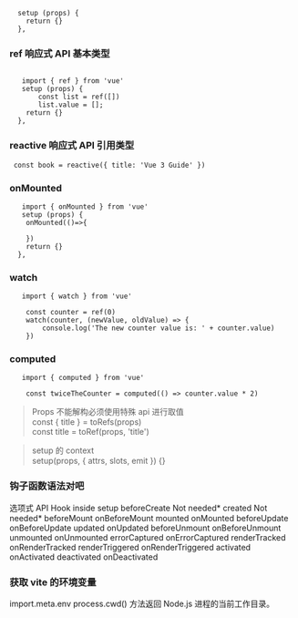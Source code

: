 ```
  setup (props) {
    return {}
  },
```

### ref 响应式 API 基本类型

```

   import { ref } from 'vue'
   setup (props) {
       const list = ref([])
       list.value = [];
    return {}
  },

```

### reactive 响应式 API 引用类型

```
 const book = reactive({ title: 'Vue 3 Guide' })

```

### onMounted

```
   import { onMounted } from 'vue'
   setup (props) {
    onMounted(()=>{

    })
    return {}
  },
```

### watch

```
   import { watch } from 'vue'

    const counter = ref(0)
    watch(counter, (newValue, oldValue) => {
        console.log('The new counter value is: ' + counter.value)
    })
```

### computed

```
   import { computed } from 'vue'

    const twiceTheCounter = computed(() => counter.value * 2)

```

> Props 不能解构必须使用特殊 api 进行取值 <br/>
> const { title } = toRefs(props) <br/>
> const title = toRef(props, 'title')

> setup 的 context <br/>
> setup(props, { attrs, slots, emit }) {}

### 钩子函数语法对吧

选项式 API Hook inside setup
beforeCreate Not needed*
created Not needed*
beforeMount onBeforeMount
mounted onMounted
beforeUpdate onBeforeUpdate
updated onUpdated
beforeUnmount onBeforeUnmount
unmounted onUnmounted
errorCaptured onErrorCaptured
renderTracked onRenderTracked
renderTriggered onRenderTriggered
activated onActivated
deactivated onDeactivated

### 获取 vite 的环境变量

import.meta.env
process.cwd() 方法返回 Node.js 进程的当前工作目录。
